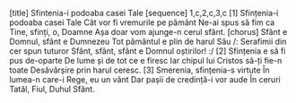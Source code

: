 [title] Sfintenia-i podoaba casei Tale
[sequence] 1,c,2,c,3,c
[1]
Sfințenia-i podoaba casei Tale
Cât vor fi vremurile pe pământ
Ne-ai spus să fim ca Tine, sfinți, o, Doamne
Așa doar vom ajunge-n cerul sfânt.
[chorus]
Sfânt e Domnul, sfânt e Dumnezeu
Tot pământul e plin de harul Său
/: Serafimii din cer spun tuturor
Sfânt, sfânt, sfânt e Domnul oștirilor! :/
[2]
Sfințenia e să fi pus de-oparte
De lume și de tot ce e firesc
Iar chipul lui Cristos să-ți fie-n toate
Desăvârșire prin harul ceresc.
[3]
Smerenia, sfințenia-s virtute
În lumea-n care-i Rege, eu un vânt
Dar pașii de credință-i vor aude
În ceruri Tatăl, Fiul, Duhul Sfânt.


